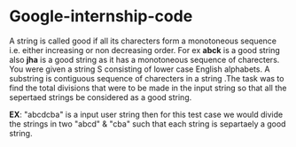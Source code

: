 # Google-internship-code
A string is called good if all its charecters form a monotoneous sequence i.e. either increasing or non decreasing order. For ex  **abck** is a good string also **jha** is a good string as it has a monotoneous sequence of charecters. You were given a string S consisting of lower case English alphabets. A substring is contiguous sequence of charecters in a string .The task was to find the total divisions that were to be made in the input string so that all the sepertaed strings be considered as a good string.

**EX**: "abcdcba" is a input user string then for this test case we would divide the strings in two "abcd" & "cba" such that each string is separtaely a good string.
